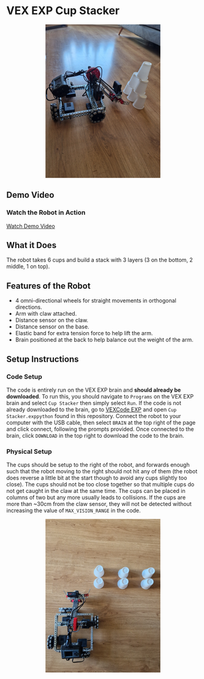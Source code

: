 # VEX EXP Cup Stacker

<p align="center">
  <img src="https://github.com/nayan-builds/vex-exp-cup-stacker/blob/main/robot.jpg?raw=true" alt="Cup Stacker Robot" width="300"/>
</p>

## Demo Video

### Watch the Robot in Action

[Watch Demo Video](https://github.com/nayan-builds/vex-exp-cup-stacker/blob/main/demo.mp4)

## What it Does

The robot takes 6 cups and build a stack with 3 layers (3 on the bottom, 2 middle, 1 on top).

## Features of the Robot

- 4 omni-directional wheels for straight movements in orthogonal directions.
- Arm with claw attached.
- Distance sensor on the claw.
- Distance sensor on the base.
- Elastic band for extra tension force to help lift the arm.
- Brain positioned at the back to help balance out the weight of the arm.

## Setup Instructions

### Code Setup
The code is entirely run on the VEX EXP brain and **should already be downloaded**. To run this, you should navigate to `Programs` on the VEX EXP brain and select `Cup Stacker` then simply select `Run`.
If the code is not already downloaded to the brain, go to [VEXCode EXP](https://codeexp.vex.com/) and open `Cup Stacker.exppython` found in this repository. Connect the robot to your computer with the USB cable, then select `BRAIN` at the top right of the page and click connect, following the prompts provided. Once connected to the brain, click `DOWNLOAD` in the top right to download the code to the brain.

### Physical Setup
The cups should be setup to the right of the robot, and forwards enough such that the robot moving to the right should not hit any of them (the robot does reverse a little bit at the start though to avoid any cups slightly too close). The cups should not be too close together so that multiple cups do not get caught in the claw at the same time. The cups can be placed in columns of two but any more usually leads to collisions. If the cups are more than ~30cm from the claw sensor, they will not be detected without increasing the value of `MAX_VISION_RANGE` in the code.

<p align="center">
  <img src="https://github.com/nayan-builds/vex-exp-cup-stacker/blob/main/example-setup.jpg?raw=true" alt="Example Cup Setup" width="300"
</p>
